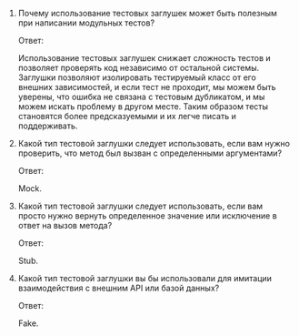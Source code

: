 1.  Почему использование тестовых заглушек может быть полезным при написании модульных тестов?

    Ответ:

    Использование тестовых заглушек снижает сложность тестов и позволяет проверять код независимо от остальной системы.
    Заглушки позволяют изолировать тестируемый класс от его внешних зависимостей, и если тест не проходит, мы можем быть уверены,
    что ошибка не связана с тестовым дубликатом, и мы можем искать проблему в другом месте.
    Таким образом тесты становятся более предсказуемыми и их легче писать и поддерживать.

2.  Какой тип тестовой заглушки следует использовать, если вам нужно проверить, что метод был вызван с определенными аргументами?

    Ответ:

    Mock.

3.  Какой тип тестовой заглушки следует использовать, если вам просто нужно вернуть определенное значение или исключение в ответ на вызов метода?

    Ответ:

    Stub.

4.  Какой тип тестовой заглушки вы бы использовали для имитации взаимодействия с внешним API или базой данных?

    Ответ:

    Fake.
